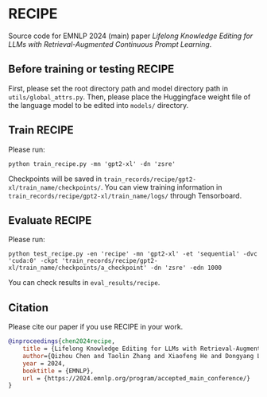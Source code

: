 # RECIPE
Source code for EMNLP 2024 (main) paper *Lifelong Knowledge Editing for LLMs with Retrieval-Augmented Continuous Prompt Learning*.

## Before training or testing RECIPE
First, please set the root directory path and model directory path in `utils/global_attrs.py`.
Then, please place the Huggingface weight file of the language model to be edited into `models/` directory.

## Train RECIPE
Please run:
```
python train_recipe.py -mn 'gpt2-xl' -dn 'zsre'  
```
Checkpoints will be saved in `train_records/recipe/gpt2-xl/train_name/checkpoints/`.
You can view training information in `train_records/recipe/gpt2-xl/train_name/logs/` through Tensorboard.

## Evaluate RECIPE
Please run:
```
python test_recipe.py -en 'recipe' -mn 'gpt2-xl' -et 'sequential' -dvc 'cuda:0' -ckpt 'train_records/recipe/gpt2-xl/train_name/checkpoints/a_checkpoint' -dn 'zsre' -edn 1000 
```
You can check results in `eval_results/recipe`.

## Citation
Please cite our paper if you use RECIPE in your work.
```bibtex
@inproceedings{chen2024recipe,
    title = {Lifelong Knowledge Editing for LLMs with Retrieval-Augmented Continuous Prompt Learning},
    author={Qizhou Chen and Taolin Zhang and Xiaofeng He and Dongyang Li and Chengyu Wang and Longtao Huang and Hui Xue},
    year = 2024,
    booktitle = {EMNLP},
    url = {https://2024.emnlp.org/program/accepted_main_conference/}
}
```